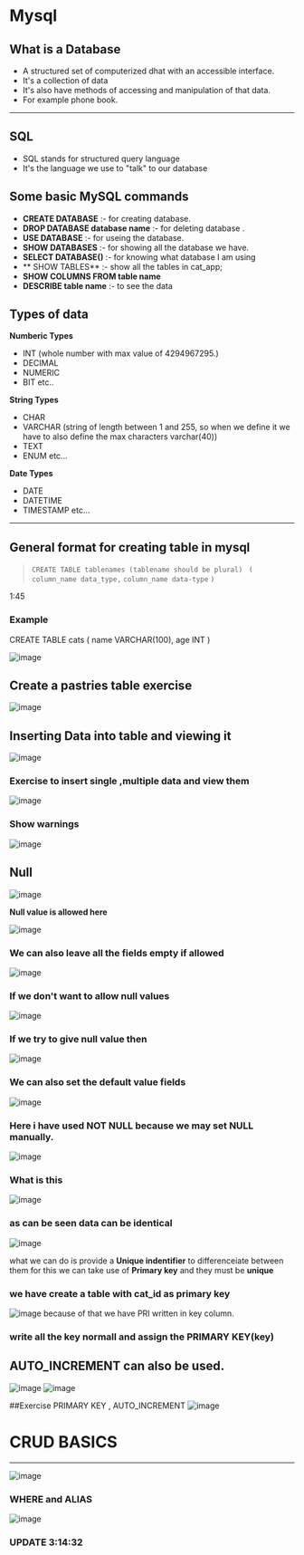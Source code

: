 # Mysql

## What is a Database

- A structured set of computerized dhat with an accessible interface.
- It's a collection of data
- It's also have methods of accessing and manipulation of that data. 
- For example phone book.
---

## SQL

- SQL stands for structured query language 
- It's the language we use to "talk" to our database

## Some basic MySQL commands 

- **CREATE DATABASE** :- for creating database.
- **DROP DATABASE database name** :- for deleting database .
- **USE DATABASE** :- for useing the database. 
- **SHOW DATABASES** :- for showing all the database we have. 
- **SELECT DATABASE()** :- for knowing what database I am using   
- ** SHOW TABLES** :- show all the tables in cat_app;
- **SHOW COLUMNS FROM table name** 
- **DESCRIBE table name** :- to see the data 
## Types of data 
**Numberic Types**
- INT (whole number with max value of 4294967295.)
- DECIMAL
- NUMERIC
- BIT etc..

**String Types**
- CHAR
- VARCHAR (string of length between 1 and 255, so when we define it we have to also define the max characters varchar(40))
- TEXT 
- ENUM etc...

**Date Types**
- DATE
- DATETIME
- TIMESTAMP etc...

---
## General format for creating table in mysql
> `CREATE TABLE tablenames (tablename should be plural) ` 
> `(`
>    `column_name data_type,`
>   `column_name data-type`
> `)`
 
1:45

### Example 
 CREATE TABLE cats
 (
  name VARCHAR(100),
  age INT
 )
 
![image](https://user-images.githubusercontent.com/101376775/221355397-d06a4631-2d72-4008-884a-a771c75f4f2a.png)

## Create a pastries table exercise

![image](https://user-images.githubusercontent.com/101376775/221355730-dddda774-51e9-47b2-a6fa-0caa56ac9a2e.png)

## Inserting Data into table and viewing it

![image](https://user-images.githubusercontent.com/101376775/221361523-128c0919-16e8-40f5-aee2-071a39fb2fc9.png)

### Exercise to insert single ,multiple data and view them

![image](https://user-images.githubusercontent.com/101376775/221362164-6a24cc06-db15-4132-9dfc-536137d3145d.png)

### Show warnings

![image](https://user-images.githubusercontent.com/101376775/221363059-b2cd0ad3-1b6a-406a-b072-5feae0dad2f2.png)

## Null
![image](https://user-images.githubusercontent.com/101376775/221363140-01bad219-7b99-4981-abb4-baa24342447b.png)

**Null value is allowed here**

![image](https://user-images.githubusercontent.com/101376775/221363436-35e63dda-167b-4ee6-b3c1-923b121ba0d6.png)

### We can also leave all the fields empty if allowed 
![image](https://user-images.githubusercontent.com/101376775/221363547-63368181-9825-4dd9-be68-3cec0c4a3119.png)

### If we don't want to allow null values 
![image](https://user-images.githubusercontent.com/101376775/221364509-8279d57d-6f7f-44b5-b9fe-b422300b65f1.png)


### If we try to give null value then 
![image](https://user-images.githubusercontent.com/101376775/221364637-78c716be-c387-4456-aa15-994202ad64c1.png)

### We can also set the default value fields
![image](https://user-images.githubusercontent.com/101376775/221365103-40bd3029-2c32-41c3-bf6f-91f2a7790d2f.png)
### Here i have used NOT NULL because we may set NULL manually. 
![image](https://user-images.githubusercontent.com/101376775/221365975-c9b93440-f9e3-415b-9154-a8fa6d84d492.png)

### What is this
![image](https://user-images.githubusercontent.com/101376775/221403677-ebd289c9-2caf-4775-8747-bd7cceabbf68.png)

### as can be seen data can be identical
![image](https://user-images.githubusercontent.com/101376775/221403906-9cd02195-97cc-42c5-8743-9477c1536489.png)

what we can do is provide a **Unique indentifier** to differenceiate between them 
for this we can take use of **Primary key**  and they must be **unique** 


### we have create a table with cat_id as primary key
![image](https://user-images.githubusercontent.com/101376775/221404657-e3488f17-10f2-490b-87fe-498e4455fca3.png)
because of that we have PRI written in key column. 

### write all the key normall and assign the PRIMARY KEY(key)
## AUTO_INCREMENT can also be used. 
![image](https://user-images.githubusercontent.com/101376775/221405344-bee00a75-89de-4383-88a2-e07b8851b327.png)
![image](https://user-images.githubusercontent.com/101376775/221405400-621910df-5f8c-459b-8345-2d28a12fb077.png)

##Exercise PRIMARY KEY , AUTO_INCREMENT 
![image](https://user-images.githubusercontent.com/101376775/221407717-1fe1f57c-1314-4e5f-ae00-70d834d19767.png)

# CRUD BASICS
---

![image](https://user-images.githubusercontent.com/101376775/221428894-8bdec125-1eac-46e5-8a6c-9eb4036d395e.png)

### WHERE and ALIAS
![image](https://user-images.githubusercontent.com/101376775/221428940-bacde77f-8183-416c-8790-c9d0e10e21ca.png)

### UPDATE 3:14:32





